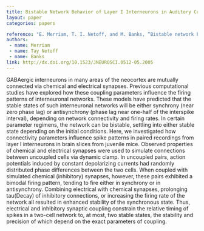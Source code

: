 ```yaml
---
title: Bistable Network Behavior of Layer I Interneurons in Auditory Cortex
layout: paper
categories: papers

reference: "E. Merriam, T. I. Netoff, and M. Banks, “Bistable network behavior of layer I interneurons in auditory cortex,” J Neurosci, vol. 25, no. 26, pp. 6175–6186, Jun. 2005."
authors: 
 - name: Merriam
 - name: Tay Netoff
 - name: Banks
link: http://dx.doi.org/10.1523/JNEUROSCI.0512-05.2005
---
```


GABAergic interneurons in many areas of the neocortex are mutually connected via chemical and electrical synapses. Previous computational studies have explored how these coupling parameters influence the firing patterns of interneuronal networks. These models have predicted that the stable states of such interneuronal networks will be either synchrony (near zero phase lag) or antisynchrony (phase lag near one-half of the interspike interval), depending on network connectivity and firing rates. In certain parameter regimens, the network can be bistable, settling into either stable state depending on the initial conditions. Here, we investigated how connectivity parameters influence spike patterns in paired recordings from layer I interneurons in brain slices from juvenile mice. Observed properties of chemical and electrical synapses were used to simulate connections between uncoupled cells via dynamic clamp. In uncoupled pairs, action potentials induced by constant depolarizing currents had randomly distributed phase differences between the two cells. When coupled with simulated chemical (inhibitory) synapses, however, these pairs exhibited a bimodal firing pattern, tending to fire either in synchrony or in antisynchrony. Combining electrical with chemical synapses, prolonging tau(Decay) of inhibitory connections, or increasing the firing rate of the network all resulted in enhanced stability of the synchronous state. Thus, electrical and inhibitory synaptic coupling constrain the relative timing of spikes in a two-cell network to, at most, two stable states, the stability and precision of which depend on the exact parameters of coupling.
